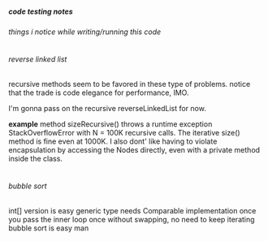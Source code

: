 ##### code testing notes
*things i notice while writing/running this code*
<br><br>

###### reverse linked list
recursive methods seem to be favored in these type of problems. notice that the trade is code elegance for performance, IMO.

I'm gonna pass on the recursive reverseLinkedList for now.


**example** method sizeRecursive() throws a runtime exception StackOverflowError with N = 100K recursive calls.  The iterative size() method is fine even at 1000K.  I also dont' like having to violate encapsulation by accessing the Nodes directly, even with a private method inside the class.
<br><br>

###### bubble sort
int[] version is easy
generic type needs Comparable implementation
once you pass the inner loop once without swapping, no need to keep iterating
bubble sort is easy man
